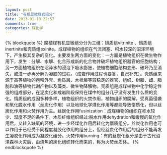 ```yaml
---
layout: post
title: "有机显微煤岩组分"
date: 2013-01-10 22:57
comments: true
categories: 煤化学
---
```


{% blockquote %}
腐植煤有机显微组分分为三组：镜质组vitrinite 、惰质组inertinite和壳质组exinite。成煤植物的组织在气流闭塞、积水较深的沼泽环境下，产生极其复杂的变化。主要发生两方面的变化：一方面是植物组织在微生物作用下，发生：分解、水解、化合形成新的化合物并破坏植物组织器官的细胞结构；另一方面植物组织在沼泽水的浸泡下吸水膨胀，使植物细胞结构变形、破坏乃至消失，或进一步再分解为凝胶的过程。（成岩作用过程也要答，自己补充）。壳质组来源于高等植物的孢粉外壳、角质层、木栓层等较稳定的器官、组织、树脂、蜡、脂肪和油等植物代谢产物以及藻类、微生物降解物。壳质组是成煤植物中化学稳定性强的组成部分，在泥炭化和成岩阶段保持在煤中的组分几乎没有发生什么质的变化。惰质组的成因多种多样，植物组织的火焚作用，植物组织的腐解。受真菌侵袭和氧化脱水作用（丝炭化作用）以及地球化学煤化作用等都能导致惰质化，但以丝炭化作用和火焚作用为主。丝炭化作用fusinization：成煤植物的组织在积水较少、湿度不足的条件下，木质纤维组织经过:脱水作用dehydration和缓慢的氧化作用后，又转入缺氧的环境，进一步经煤化作用后转化为惰质组分。丝炭化作用也可以作用于已经受不同程度凝胶化作用的组分上，但经丝炭化作用后的组分不能再发生凝胶化作用成为凝胶化组分。火焚作用burning：有的丝炭化组分是由于古代沼泽森林火灾后，由烧焦的炭化组织转化而来的，称为火焚丝质体。
{% endblockquote %}

